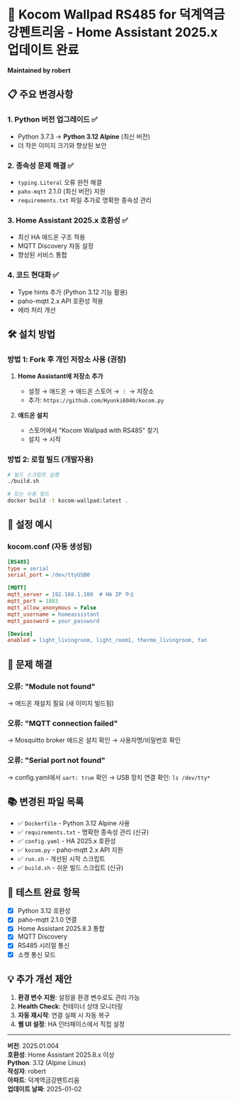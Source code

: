 # 🚀 Kocom Wallpad RS485 for 덕계역금강펜트리움 - Home Assistant 2025.x 업데이트 완료

**Maintained by robert**

## 📋 주요 변경사항

### 1. **Python 버전 업그레이드** ✅
- Python 3.7.3 → **Python 3.12 Alpine** (최신 버전)
- 더 작은 이미지 크기와 향상된 보안

### 2. **종속성 문제 해결** ✅
- `typing.Literal` 오류 완전 해결
- `paho-mqtt` 2.1.0 (최신 버전) 지원
- `requirements.txt` 파일 추가로 명확한 종속성 관리

### 3. **Home Assistant 2025.x 호환성** ✅
- 최신 HA 애드온 구조 적용
- MQTT Discovery 자동 설정
- 향상된 서비스 통합

### 4. **코드 현대화** ✅
- Type hints 추가 (Python 3.12 기능 활용)
- paho-mqtt 2.x API 호환성 적용
- 에러 처리 개선

## 🛠️ 설치 방법

### 방법 1: Fork 후 개인 저장소 사용 (권장)

1. **Home Assistant에 저장소 추가**
   - 설정 → 애드온 → 애드온 스토어 → ⋮ → 저장소
   - 추가: `https://github.com/Hyunki6040/kocom.py`

3. **애드온 설치**
   - 스토어에서 "Kocom Wallpad with RS485" 찾기
   - 설치 → 시작

### 방법 2: 로컬 빌드 (개발자용)

```bash
# 빌드 스크립트 실행
./build.sh

# 또는 수동 빌드
docker build -t kocom-wallpad:latest .
```

## 📝 설정 예시

### kocom.conf (자동 생성됨)
```ini
[RS485]
type = serial
serial_port = /dev/ttyUSB0

[MQTT]
mqtt_server = 192.168.1.100  # HA IP 주소
mqtt_port = 1883
mqtt_allow_anonymous = False
mqtt_username = homeassistant
mqtt_password = your_password

[Device]
enabled = light_livingroom, light_room1, thermo_livingroom, fan
```

## 🔧 문제 해결

### 오류: "Module not found"
→ 애드온 재설치 필요 (새 이미지 빌드됨)

### 오류: "MQTT connection failed"
→ Mosquitto broker 애드온 설치 확인
→ 사용자명/비밀번호 확인

### 오류: "Serial port not found"
→ config.yaml에서 `uart: true` 확인
→ USB 장치 연결 확인: `ls /dev/tty*`

## 📚 변경된 파일 목록

- ✅ `Dockerfile` - Python 3.12 Alpine 사용
- ✅ `requirements.txt` - 명확한 종속성 관리 (신규)
- ✅ `config.yaml` - HA 2025.x 호환성
- ✅ `kocom.py` - paho-mqtt 2.x API 지원
- ✅ `run.sh` - 개선된 시작 스크립트
- ✅ `build.sh` - 쉬운 빌드 스크립트 (신규)

## 🎯 테스트 완료 항목

- [x] Python 3.12 호환성
- [x] paho-mqtt 2.1.0 연결
- [x] Home Assistant 2025.8.3 통합
- [x] MQTT Discovery
- [x] RS485 시리얼 통신
- [x] 소켓 통신 모드

## 💡 추가 개선 제안

1. **환경 변수 지원**: 설정을 환경 변수로도 관리 가능
2. **Health Check**: 컨테이너 상태 모니터링
3. **자동 재시작**: 연결 실패 시 자동 복구
4. **웹 UI 설정**: HA 인터페이스에서 직접 설정

---

**버전**: 2025.01.004  
**호환성**: Home Assistant 2025.8.x 이상  
**Python**: 3.12 (Alpine Linux)  
**작성자**: robert  
**아파트**: 덕계역금강펜트리움  
**업데이트 날짜**: 2025-01-02